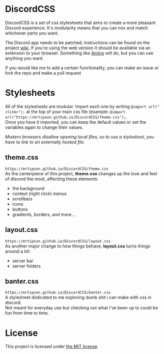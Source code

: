  # DiscordCSS

DiscordCSS is a set of css stylesheets that aims to create a more pleasant Discord experience.
It's modularity means that you can mix and match whichever parts you want.

The Discord app needs to be patched, instructions can be found on the project [wiki](https://github.com/MrTipson/DiscordCSS/wiki).
If you're using the web version it should be available via an extension to your browser. Something like [Amino](https://chrome.google.com/webstore/detail/amino-live-css-editor/pbcpfbcibpcbfbmddogfhcijfpboeaaf) will do, but you can use anything you 
want.

If you would like me to add a certain functionality, you can make an issue or fork the repo and make a pull request

# Stylesheets

All of the stylesheets are modular. Import each one by writing `@import url("<link>");` at the top of your main css file (example: `@import url("https://mrtipson.github.io/DiscordCSS/theme.css");`.\
Once you have it imported, you can keep the default values or set the variables again to change their values.

*Modern browsers disallow opening local files, so to use a stylesheet, you have to link to an externally hosted file.*

## theme.css

`https://mrtipson.github.io/DiscordCSS/theme.css`\
As the centerpiece of this project, **theme.css** changes up the look and feel of discord the most, affecting these elements:
- the background
- context (right click) menus
- scrollbars
- icons
- buttons
- gradients, borders, and more...

## layout.css

`https://mrtipson.github.io/DiscordCSS/layout.css`\
As another major change to how things behave, **layout.css** turns things around a bit:
- server bar
- server folders 

## banter.css

`https://mrtipson.github.io/DiscordCSS/banter.css`\
A stylesheet dedicated to me exploring dumb shit i can make with css in discord.\
Not meant for everyday use but checking out what i've been up to could be fun from time to time.

# License

This project is licensed under [the MIT license](https://github.com/MrTipson/DiscordCSS/blob/HEAD/LICENSE).
